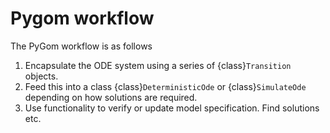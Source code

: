# Pygom workflow

The PyGom workflow is as follows

1. Encapsulate the ODE system using a series of {class}`Transition` objects.
2. Feed this into a class {class}`DeterministicOde` or {class}`SimulateOde` depending on how solutions are required.
3. Use functionality to verify or update model specification. Find solutions etc.

